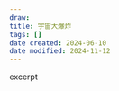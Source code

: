 ```yaml
---
draw:
title: 宇宙大爆炸
tags: []
date created: 2024-06-10
date modified: 2024-11-12
---
```


excerpt

<!-- more -->
